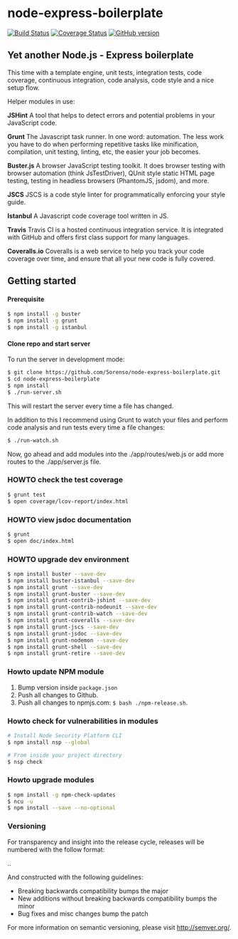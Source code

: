 # node-express-boilerplate
[![Build Status](https://travis-ci.org/5orenso/node-express-boilerplate.svg?branch=master)](https://travis-ci.org/5orenso/node-express-boilerplate)
[![Coverage Status](https://coveralls.io/repos/5orenso/node-express-boilerplate/badge.svg)](https://coveralls.io/r/5orenso/node-express-boilerplate)
[![GitHub version](https://badge.fury.io/gh/5orenso%2Fnode-express-boilerplate.svg)](https://badge.fury.io/gh/5orenso%2Fnode-express-boilerplate)

## Yet another Node.js - Express boilerplate

This time with a template engine, unit tests, integration tests, code coverage, continuous integration, code analysis, code style and a nice setup flow.

Helper modules in use:

__JSHint__
A tool that helps to detect errors and potential problems in your JavaScript code.

__Grunt__
The Javascript task runner. In one word: automation. The less work you have to do when performing repetitive tasks like minification, compilation, unit testing, linting, etc, the easier your job becomes.

__Buster.js__
A browser JavaScript testing toolkit. It does browser testing with browser automation (think JsTestDriver), QUnit style static HTML page testing, testing in headless browsers (PhantomJS, jsdom), and more.

__JSCS__
JSCS is a code style linter for programmatically enforcing your style guide.

__Istanbul__
A Javascript code coverage tool written in JS.

__Travis__
Travis CI is a hosted continuous integration service. It is integrated with GitHub and offers first class support for many languages.

__Coveralls.io__
Coveralls is a web service to help you track your code coverage over time, and ensure that all your new code is fully covered.


## Getting started

#### Prerequisite

```bash
$ npm install -g buster
$ npm install -g grunt
$ npm install -g istanbul
```

#### Clone repo and start server

To run the server in development mode:
```bash
$ git clone https://github.com/5orenso/node-express-boilerplate.git
$ cd node-express-boilerplate
$ npm install
$ ./run-server.sh
```

This will restart the server every time a file has changed.

In addition to this I recommend using Grunt to watch your files and perform code analysis and run tests every time a file changes:
```bash
$ ./run-watch.sh
```

Now, go ahead and add modules into the ./app/routes/web.js or add more routes to the ./app/server.js file.

### HOWTO check the test coverage
```bash
$ grunt test
$ open coverage/lcov-report/index.html
```

### HOWTO view jsdoc documentation
```bash
$ grunt
$ open doc/index.html
```

### HOWTO upgrade dev environment
```bash
$ npm install buster --save-dev
$ npm install buster-istanbul --save-dev
$ npm install grunt --save-dev
$ npm install grunt-buster --save-dev
$ npm install grunt-contrib-jshint --save-dev
$ npm install grunt-contrib-nodeunit --save-dev
$ npm install grunt-contrib-watch --save-dev
$ npm install grunt-coveralls --save-dev
$ npm install grunt-jscs --save-dev
$ npm install grunt-jsdoc --save-dev
$ npm install grunt-nodemon --save-dev
$ npm install grunt-shell --save-dev
$ npm install grunt-retire --save-dev
```

### Howto update NPM module

1. Bump version inside `package.json`
2. Push all changes to Github.
3. Push all changes to npmjs.com: `$ bash ./npm-release.sh`.

### Howto check for vulnerabilities in modules
```bash
# Install Node Security Platform CLI
$ npm install nsp --global  

# From inside your project directory
$ nsp check  
```

### Howto upgrade modules
```bash
$ npm install -g npm-check-updates
$ ncu -u
$ npm install --save --no-optional
```

### Versioning
For transparency and insight into the release cycle, releases will be
numbered with the follow format:

<major>.<minor>.<patch>

And constructed with the following guidelines:

* Breaking backwards compatibility bumps the major
* New additions without breaking backwards compatibility bumps the minor
* Bug fixes and misc changes bump the patch

For more information on semantic versioning, please visit http://semver.org/.

